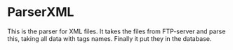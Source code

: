 # ParserXML
This is the parser for XML files. It takes the files from FTP-server and parse this, taking all data with tags names. Finally it put they in the database.
